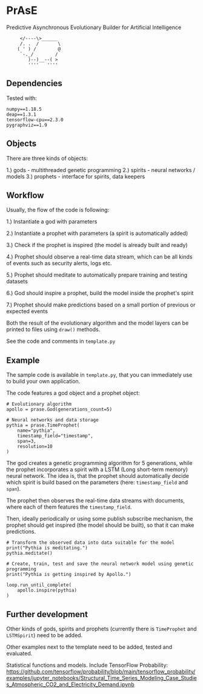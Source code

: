 PrAsE
========================

Predictive Asynchronous Evolutionary Builder for Artificial Intelligence

         </----\>______
         /. .  /       \
        ( ' ) /        @
         `-._/        /
            )--)__--( >
            ''''   ''''


## Dependencies

Tested with:

```
numpy==1.18.5
deap==1.3.1
tensorflow-cpu==2.3.0
pygraphviz==1.9
```

## Objects

There are three kinds of objects:

1.) gods - multithreaded genetic programming
2.) spirits - neural networks / models
3.) prophets - interface for spirits, data keepers


## Workflow

Usually, the flow of the code is following:

1.) Instantiate a god with parameters

2.) Instantiate a prophet with parameters (a spirit is automatically added)

3.) Check if the prophet is inspired (the model is already built and ready)

4.) Prophet should observe a real-time data stream, which can be all kinds of events such as security alerts, logs etc.

5.) Prophet should meditate to automatically prepare training and testing datasets

6.) God should inspire a prophet, build the model inside the prophet's spirit

7.) Prophet should make predictions based on a small portion of previous or expected events

Both the result of the evolutionary algorithm and the model layers can be printed to files using `draw()` methods.

See the code and comments in `template.py`


## Example

The sample code is available in `template.py`, that you can immediately use to build your own application.

The code features a god object and a prophet object:

```language python
# Evolutionary algorithm
apollo = prase.God(generations_count=5)

# Neural networks and data storage
pythia = prase.TimeProphet(
	name="pythia",
	timestamp_field="timestamp",
	span=3,
	resolution=10
)
```

The god creates a genetic programming algorithm for 5 generations, while the prophet incorporates
a spirit with a LSTM (Long short-term memory) neural network. The idea is, that the prophet
should automatically decide which spirit is build based on the parameters (here: `timestamp_field` and `span`).

The prophet then observes the real-time data streams with documents, where each of them features the `timestamp_field`.

Then, ideally periodically or using some publish subscribe mechanism, the prophet should get inspired (the model should be built), so that it can make predictions.

```language python
# Transform the observed data into data suitable for the model
print("Pythia is meditating.")
pythia.meditate()

# Create, train, test and save the neural network model using genetic programming
print("Pythia is getting inspired by Apollo.")

loop.run_until_complete(
	apollo.inspire(pythia)
)
```


## Further development

Other kinds of gods, spirits and prophets (currently there is `TimeProphet` and `LSTMSpirit`) need to be added.

Other examples next to the template need to be added, tested and evaluated.

Statistical functions and models. Include TensorFlow Probability:
https://github.com/tensorflow/probability/blob/main/tensorflow_probability/examples/jupyter_notebooks/Structural_Time_Series_Modeling_Case_Studies_Atmospheric_CO2_and_Electricity_Demand.ipynb

